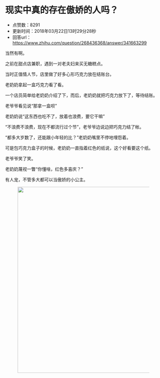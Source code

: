 # 现实中真的存在傲娇的人吗？
- 点赞数：8291
- 更新时间：2018年03月22日13时29分28秒
- 回答url：https://www.zhihu.com/question/268436368/answer/341663299
<body>
 <p data-pid="2zYs4lgd">当然有啊。</p>
 <p data-pid="Qh5xLFl6">之前在甜点店兼职，遇到一对老夫妇来买无糖糕点。</p>
 <p data-pid="9euik5EG">当时正值情人节，店里做了好多心形巧克力放在结账台。</p>
 <p data-pid="eZO4d7T1">老奶奶拿起一盒巧克力看了看。</p>
 <p data-pid="zTcM_a8u">一个店员简单给老奶奶介绍了下，而后，老奶奶就把巧克力放下了，等待结账。</p>
 <p data-pid="eDuU4yfE">老爷爷看见说“那拿一盒呗”</p>
 <p data-pid="ru3o-IYn">老奶奶说“这东西也吃不了，放着也浪费，要它干嘛”</p>
 <p data-pid="KLtRsF8y">“不浪费不浪费，现在不都流行过个节”，老爷爷边说边把巧克力结了帐。</p>
 <p data-pid="rHQ31j7e">“都多大岁数了，还能跟小年轻的比？”老奶奶嘴里不停地埋怨着。</p>
 <p data-pid="qtb_3coM">可是包巧克力盒子的时候，老奶奶一直指着红色的纸说，这个好看要这个纸。</p>
 <p data-pid="Ouch7AN8">老爷爷笑了笑。</p>
 <p data-pid="KOfkQ1Jl">老奶奶蔑视一瞥“你懂啥，红色多喜庆？”</p>
 <p data-pid="iMXYNPs_">有人宠，不管多大都可以当傲娇的小公主。</p>
 <figure data-size="normal">
  <img src="https://pic1.zhimg.com/50/v2-5f8ab8f0007d62042d54da54f42125c0_720w.jpg?source=1940ef5c" data-rawwidth="600" data-rawheight="450" data-size="normal" data-original-token="v2-5f8ab8f0007d62042d54da54f42125c0" class="origin_image zh-lightbox-thumb" width="600" data-original="https://pica.zhimg.com/v2-5f8ab8f0007d62042d54da54f42125c0_r.jpg?source=1940ef5c">
 </figure>
</body>